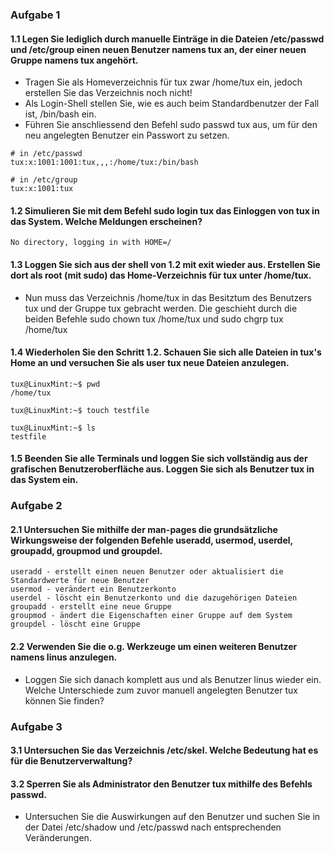 ### Aufgabe 1

#### 1.1 Legen Sie lediglich durch manuelle Einträge in die Dateien /etc/passwd und /etc/group einen neuen Benutzer namens tux an, der einer neuen Gruppe namens tux angehört. 

+ Tragen Sie als Homeverzeichnis für tux zwar /home/tux ein, jedoch erstellen Sie das Verzeichnis noch nicht! 
+ Als Login-Shell stellen Sie, wie es auch beim Standardbenutzer der Fall ist, /bin/bash ein. 
+ Führen Sie anschliessend den Befehl sudo passwd tux aus, um für den neu angelegten Benutzer ein Passwort zu setzen.

```
# in /etc/passwd
tux:x:1001:1001:tux,,,:/home/tux:/bin/bash

# in /etc/group
tux:x:1001:tux
```

#### 1.2 Simulieren Sie mit dem Befehl sudo login tux das Einloggen von tux in das System. Welche Meldungen erscheinen?

```
No directory, logging in with HOME=/
```

#### 1.3 Loggen Sie sich aus der shell von 1.2 mit exit wieder aus. Erstellen Sie dort als root (mit sudo) das Home-Verzeichnis für tux unter /home/tux. 

+ Nun muss das Verzeichnis /home/tux in das Besitztum des Benutzers tux und
der Gruppe tux gebracht werden. Die geschieht durch die beiden Befehle
sudo chown tux /home/tux und sudo chgrp tux /home/tux

#### 1.4 Wiederholen Sie den Schritt 1.2. Schauen Sie sich alle Dateien in tux's Home an und versuchen Sie als user tux neue Dateien anzulegen.

```
tux@LinuxMint:~$ pwd
/home/tux

tux@LinuxMint:~$ touch testfile

tux@LinuxMint:~$ ls
testfile
```

#### 1.5 Beenden Sie alle Terminals und loggen Sie sich vollständig aus der grafischen Benutzeroberfläche aus. Loggen Sie sich als Benutzer tux in das System ein.

### Aufgabe 2

#### 2.1 Untersuchen Sie mithilfe der man-pages die grundsätzliche Wirkungsweise der folgenden Befehle useradd, usermod, userdel, groupadd, groupmod und groupdel.

```
useradd - erstellt einen neuen Benutzer oder aktualisiert die Standardwerte für neue Benutzer
usermod - verändert ein Benutzerkonto
userdel - löscht ein Benutzerkonto und die dazugehörigen Dateien
groupadd - erstellt eine neue Gruppe
groupmod - ändert die Eigenschaften einer Gruppe auf dem System
groupdel - löscht eine Gruppe
```

#### 2.2 Verwenden Sie die o.g. Werkzeuge um einen weiteren Benutzer namens linus anzulegen.

+ Loggen Sie sich danach komplett aus und als Benutzer linus wieder ein. Welche Unterschiede zum zuvor manuell angelegten Benutzer tux können Sie finden?

### Aufgabe 3

#### 3.1 Untersuchen Sie das Verzeichnis /etc/skel. Welche Bedeutung hat es für die Benutzerverwaltung?

#### 3.2 Sperren Sie als Administrator den Benutzer tux mithilfe des Befehls passwd.

+ Untersuchen Sie die Auswirkungen auf den Benutzer und suchen Sie in der Datei /etc/shadow und /etc/passwd nach entsprechenden Veränderungen.